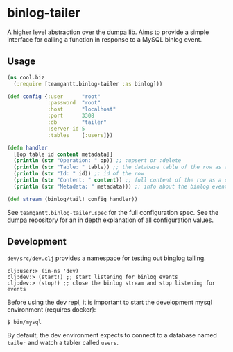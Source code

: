 # binlog-tailer

A higher level abstraction over the [dumpa](https://github.com/teamgantt/dumpa) lib. Aims to provide
a simple interface for calling a function in response to a MySQL binlog event.

## Usage

```clojure
(ns cool.biz
  (:require [teamgantt.binlog-tailer :as binlog]))

(def config {:user      "root"
             :password  "root"
             :host      "localhost"
             :port      3308
             :db        "tailer"
             :server-id 5
             :tables    [:users]})

(defn handler
  [[op table id content metadata]]
  (println (str "Operation: " op)) ;; :upsert or :delete
  (println (str "Table: " table)) ;; the database table of the row as a keyword -->
  (println (str "Id: " id)) ;; id of the row
  (println (str "Content: " content)) ;; full content of the row as a clojure map
  (println (str "Metadata: " metadata))) ;; info about the binlog event

(def stream (binlog/tail! config handler))
```

See `teamgantt.binlog-tailer.spec` for the full configuration spec. See the [dumpa](https://github.com/teamgantt/dumpa) repository for an in depth explanation of all configuration values.

## Development

`dev/src/dev.clj` provides a namespace for testing out binglog tailing.

```
clj:user:> (in-ns 'dev)
clj:dev:> (start!) ;; start listening for binlog events
clj:dev:> (stop!) ;; close the binlog stream and stop listening for events
```

Before using the dev repl, it is important to start the development mysql environment (requires docker):

```
$ bin/mysql
```

By default, the dev environment expects to connect to a database named `tailer` and watch a tabler called `users`.
